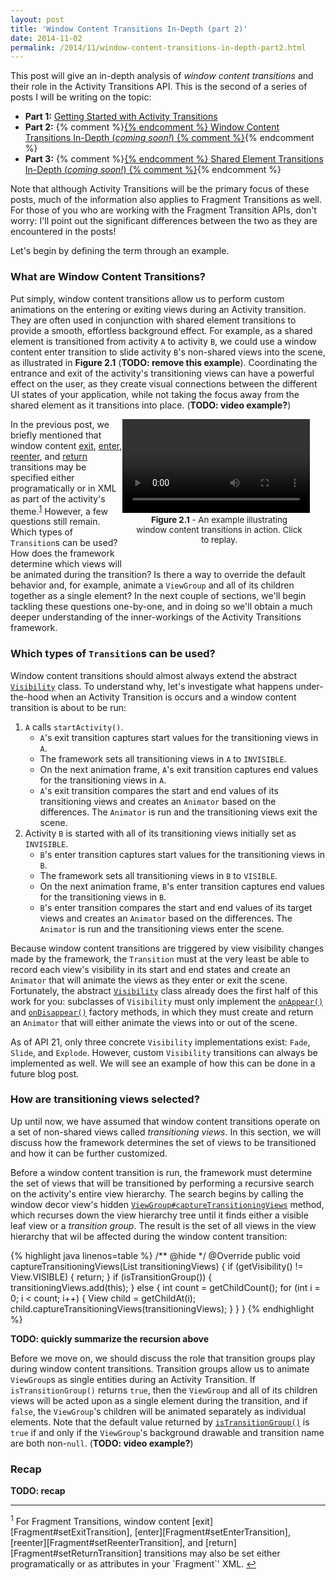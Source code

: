 ```yaml
---
layout: post
title: 'Window Content Transitions In-Depth (part 2)'
date: 2014-11-02
permalink: /2014/11/window-content-transitions-in-depth-part2.html
---
```


This post will give an in-depth analysis of _window content transitions_ and their role in the Activity Transitions API. This is the second of a series of posts I will be writing on the topic:

* **Part 1:** <a href="/2014/11/activity-transitions-getting-started-part1.html">Getting Started with Activity Transitions</a>
* **Part 2:** {% comment %}<a href="/2014/11/window-content-transitions-in-depth-part2.html">{% endcomment %}
              Window Content Transitions In-Depth (_coming soon!_)
              {% comment %}</a>{% endcomment %}
* **Part 3:** {% comment %}<a href="/2014/11/shared-element-transitions-in-depth-part3.html">{% endcomment %}
              Shared Element Transitions In-Depth (_coming soon!_)
              {% comment %}</a>{% endcomment %}

Note that although Activity Transitions will be the primary focus of these posts, much of the information also applies to Fragment Transitions as well. For those of you who are working with the Fragment Transition APIs, don't worry: I'll point out the significant differences between the two as they are encountered in the posts!

Let's begin by defining the term through an example.

### What are Window Content Transitions?

<!--morestart-->

Put simply, window content transitions allow us to perform custom animations on the entering or exiting views during an Activity transition. They are often used in conjunction with shared element transitions to provide a smooth, effortless background effect. For example, as a shared element is transitioned from activity `A` to activity `B`, we could use a window content enter transition to slide activity `B`'s non-shared views into the scene, as illustrated in **Figure 2.1** (**TODO: remove this example**). Coordinating the entrance and exit of the activity's transitioning views can have a powerful effect on the user, as they create visual connections between the different UI states of your application, while not taking the focus away from the shared element as it transitions into place. (**TODO: video example?**)

<div style="width:290px;margin-right:35px;float:right">
  <div class="framed-nexus6-port">
  <video id="figure21" onclick="playPause('figure21')">
    <source src="/assets/videos/posts/2014/11/02/games-opt.mp4">
  </video>
  </div>
  <div style="font-size:10pt;margin-left:20px;margin-bottom:30px">
    <p class="img-caption" style="margin-top:3px;margin-bottom:10px;text-align: center;"><strong>Figure 2.1</strong> - An example illustrating window content transitions in action. Click to replay.</p>
  </div>
</div>

<!--more-->

In the previous post, we briefly mentioned that window content [exit][setExitTransition], [enter][setEnterTransition], [reenter][setReenterTransition], and [return][setReturnTransition] transitions may be specified either programatically or in XML as part of the activity's theme.<sup><a href="#footnote1" id="ref1">1</a></sup> However, a few questions still remain. Which types of `Transition`s can be used? How does the framework determine which views will be animated during the transition? Is there a way to override the default behavior and, for example, animate a `ViewGroup` and all of its children together as a single element? In the next couple of sections, we'll begin tackling these questions one-by-one, and in doing so we'll obtain a much deeper understanding of the inner-workings of the Activity Transitions framework.

### Which types of `Transition`s can be used?

Window content transitions should almost always extend the abstract [`Visibility`][Visibility] class. To understand why, let's investigate what happens under-the-hood when an Activity Transition is occurs and a window content transition is about to be run:

1. `A` calls `startActivity()`.
    * `A`'s exit transition captures start values for the transitioning views in `A`.
    * The framework sets all transitioning views in `A` to `INVISIBLE`.
    * On the next animation frame, `A`'s exit transition captures end values for the transitioning views in `A`.
    * `A`'s exit transition compares the start and end values of its transitioning views and creates an `Animator` based on the differences. The `Animator` is run and the transitioning views exit the scene.
2. Activity `B` is started with all of its transitioning views initially set as `INVISIBLE`.
    * `B`'s enter transition captures start values for the transitioning views in `B`.
    * The framework sets all transitioning views in `B` to `VISIBLE`.
    * On the next animation frame, `B`'s enter transition captures end values for the transitioning views in `B`.
    * `B`'s enter transition compares the start and end values of its target views and creates an `Animator` based on the differences. The `Animator` is run and the transitioning views enter the scene.

Because window content transitions are triggered by view visibility changes made by the framework, the `Transition` must at the very least be able to record each view's visibility in its start and end states and create an `Animator` that will animate the views as they enter or exit the scene. Fortunately, the abstract [`Visibility`][Visibility] class already does the first half of this work for you: subclasses of `Visibility` must only implement the [`onAppear()`][onAppear] and [`onDisappear()`][onDisappear] factory methods, in which they must create and return an `Animator` that will either animate the views into or out of the scene.

As of API 21, only three concrete `Visibility` implementations exist: `Fade`, `Slide`, and `Explode`. However, custom `Visibility` transitions can always be implemented as well. We will see an example of how this can be done in a future blog post.

### How are transitioning views selected?

Up until now, we have assumed that window content transitions operate on a set of non-shared views called _transitioning views_. In this section, we will discuss how the framework determines the set of views to be transitioned and how it can be further customized.

Before a window content transition is run, the framework must determine the set of views that will be transitioned by performing a recursive search on the activity's entire view hierarchy. The search begins by calling the window decor view's hidden [`ViewGroup#captureTransitioningViews`][ViewGroup#captureTransitioningViews] method, which recurses down the view hierarchy tree until it finds either a visible leaf view or a _transition group_. The result is the set of all views in the view hierarchy that wil be affected during the window content transition:

<div class="scrollable">
{% highlight java linenos=table %}
/** @hide */
@Override
public void captureTransitioningViews(List<View> transitioningViews) {
    if (getVisibility() != View.VISIBLE) {
        return;
    }
    if (isTransitionGroup()) {
        transitioningViews.add(this);
    } else {
        int count = getChildCount();
        for (int i = 0; i < count; i++) {
            View child = getChildAt(i);
            child.captureTransitioningViews(transitioningViews);
        }
    }
}
{% endhighlight %}
</div>

**TODO: quickly summarize the recursion above**

Before we move on, we should discuss the role that transition groups play during window content transitions. Transition groups allow us to animate `ViewGroup`s as single entities during an Activity Transition. If `isTransitionGroup()` returns `true`, then the `ViewGroup` and all of its children views will be acted upon as a single element during the transition, and if `false`, the `ViewGroup`'s children will be animated separately as individual elements. Note that the default value returned by [`isTransitionGroup()`][ViewGroup#isTransitionGroup] is `true` if and only if the `ViewGroup`'s background drawable and transition name are both non-`null`. (**TODO: video example?**)

### Recap

**TODO: recap**

<hr class="footnote-divider"/>
<sup id="footnote1">1</sup> For Fragment Transitions, window content [exit][Fragment#setExitTransition], [enter][Fragment#setEnterTransition], [reenter][Fragment#setReenterTransition], and [return][Fragment#setReturnTransition] transitions may also be set either programatically or as attributes in your `Fragment`' XML. <a href="#ref1" title="Jump to footnote 1.">&#8617;</a>

  [Visibility]: https://developer.android.com/reference/android/transition/Visibility.html
  [onAppear]: https://developer.android.com/reference/android/transition/Visibility.html#onAppear(android.view.ViewGroup,%20android.transition.TransitionValues,%20int,%20android.transition.TransitionValues,%20int)
  [onDisappear]: https://developer.android.com/reference/android/transition/Visibility.html#onDisappear(android.view.ViewGroup,%20android.transition.TransitionValues,%20int,%20android.transition.TransitionValues,%20int)

  [View#captureTransitioningViews]: https://github.com/android/platform_frameworks_base/blob/lollipop-release/core/java/android/view/View.java#L19351-L19362
  [ViewGroup#captureTransitioningViews]: https://github.com/android/platform_frameworks_base/blob/lollipop-release/core/java/android/view/ViewGroup.java#L6243-L6258
  [ViewGroup#isTransitionGroup]: https://github.com/android/platform_frameworks_base/blob/lollipop-release/core/java/android/view/ViewGroup.java#L2494-L2508
  [setExitTransition]: https://developer.android.com/reference/android/view/Window.html#setExitTransition(android.transition.Transition)
  [setEnterTransition]: https://developer.android.com/reference/android/view/Window.html#setEnterTransition(android.transition.Transition)
  [setReturnTransition]: https://developer.android.com/reference/android/view/Window.html#setReturnTransition(android.transition.Transition)
  [setReenterTransition]: https://developer.android.com/reference/android/view/Window.html#setReenterTransition(android.transition.Transition)
  [Fragment#setExitTransition]: https://developer.android.com/reference/android/app/Fragment.html#setExitTransition(android.transition.Transition)
  [Fragment#setEnterTransition]: https://developer.android.com/reference/android/app/Fragment.html#setEnterTransition(android.transition.Transition)
  [Fragment#setReturnTransition]: https://developer.android.com/reference/android/app/Fragment.html#setReturnTransition(android.transition.Transition)
  [Fragment#setReenterTransition]: https://developer.android.com/reference/android/app/Fragment.html#setReenterTransition(android.transition.Transition)

